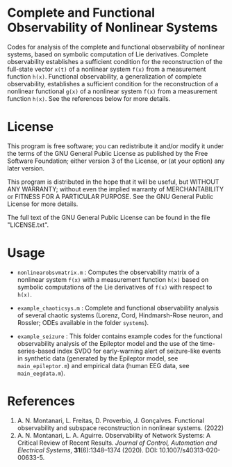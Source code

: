 # Complete and Functional Observability of Nonlinear Systems
Codes for analysis of the complete and functional observability of nonlinear systems, based on symbolic computation of Lie derivatives. Complete observability establishes a sufficient condition for the reconstruction of the full-state vector `x(t)` of a nonlinear system `f(x)` from a measurement function `h(x)`. Functional observability, a generalization of complete observability, establishes a sufficient condition for the reconstruction of a nonlinear functional `g(x)` of a nonlinear system `f(x)` from a measurement function `h(x)`. See the references below for more details.

# License

This program is free software; you can redistribute it and/or modify it under the terms of the GNU General Public License as published by the Free Software Foundation; either version 3 of the License, or (at your option) any later version.

This program is distributed in the hope that it will be useful, but WITHOUT ANY WARRANTY; without even the implied warranty of MERCHANTABILITY or FITNESS FOR A PARTICULAR PURPOSE. See the GNU General Public License for more details.

The full text of the GNU General Public License can be found in the file "LICENSE.txt".


# Usage

- `nonlinearobsvmatrix.m` : Computes the observability matrix of a nonlinear system `f(x)` with a measurement function `h(x)` based on symbolic computations of the Lie derivatives of `f(x)` with respect to `h(x)`.

- `example_chaoticsys.m` : Complete and functional observability analysis of several chaotic systems (Lorenz, Cord, Hindmarsh-Rose neuron, and Rossler; ODEs available in the folder `systems`).

- `example_seizure` : This folder contains example codes for the functional observability analysis of the Epileptor model and the use of the time-series-based index SVDO for early-warning alert of seizure-like events in synthetic data (generated by the Epileptor model, see `main_epileptor.m`) and empirical data (human EEG data, see `main_eegdata.m`).



# References
1.  A. N. Montanari, L. Freitas, D. Proverbio, J. Gonçalves. Functional observability and subspace reconstruction in nonlinear systems. (2022)
2.  A. N. Montanari, L. A. Aguirre. Observability of Network Systems: A Critical Review of Recent Results. *Journal of Control, Automation and Electrical Systems*, **31**(6):1348–1374 (2020). DOI: 10.1007/s40313-020-00633-5.
